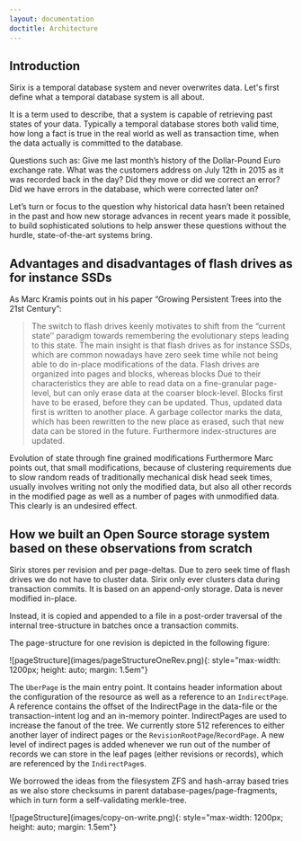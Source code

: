 ```yaml
---
layout: documentation
doctitle: Architecture
---
```


## Introduction
Sirix is a temporal database system and never overwrites data. Let's first define what a temporal database system is all about.

It is a term used to describe, that a system is capable of retrieving past states of your data. Typically a temporal database stores both valid time, how long a fact is true in the real world as well as transaction time, when the data actually is committed to the database.

Questions such as: Give me last month’s history of the Dollar-Pound Euro exchange rate. What was the customers address on July 12th in 2015 as it was recorded back in the day? Did they move or did we correct an error? Did we have errors in the database, which were corrected later on?

Let’s turn or focus to the question why historical data hasn’t been retained in the past and how new storage advances in recent years made it possible, to build sophisticated solutions to help answer these questions without the hurdle, state-of-the-art systems bring.

## Advantages and disadvantages of flash drives as for instance SSDs
As Marc Kramis points out in his paper “Growing Persistent Trees into the 21st Century”:

> The switch to flash drives keenly motivates to shift from the “current state’’ paradigm towards remembering the evolutionary steps leading to this state.
The main insight is that flash drives as for instance SSDs, which are common nowadays have zero seek time while not being able to do in-place modifications of the data. Flash drives are organized into pages and blocks, whereas blocks Due to their characteristics they are able to read data on a fine-granular page-level, but can only erase data at the coarser block-level. Blocks first have to be erased, before they can be updated. Thus, updated data first is written to another place. A garbage collector marks the data, which has been rewritten to the new place as erased, such that new data can be stored in the future. Furthermore index-structures are updated.

Evolution of state through fine grained modifications
Furthermore Marc points out, that small modifications, because of clustering requirements due to slow random reads of traditionally mechanical disk head seek times, usually involves writing not only the modified data, but also all other records in the modified page as well as a number of pages with unmodified data. This clearly is an undesired effect.

## How we built an Open Source storage system based on these observations from scratch

Sirix stores per revision and per page-deltas. Due to zero seek time of flash drives we do not have to cluster data. Sirix only ever clusters data during transaction commits. It is based on an append-only storage. Data is never modified in-place.

Instead, it is copied and appended to a file in a post-order traversal of the internal tree-structure in batches once a transaction commits.

The page-structure for one revision is depicted in the following figure:

<div class="img_container">
![pageStructure](images/pageStructureOneRev.png){: style="max-width: 1200px; height: auto; margin: 1.5em"}
</div>

The `UberPage` is the main entry point. It contains header information about the configuration of the resource as well as a reference to an `IndirectPage`. A reference contains the offset of the IndirectPage in the data-file or the transaction-intent log and an in-memory pointer. IndirectPages are used to increase the fanout of the tree. We currently store 512 references to either another layer of indirect pages or the `RevisionRootPage`/`RecordPage`. A new level of indirect pages is added whenever we run out of the number of records we can store in the leaf pages (either revisions or records), which are referenced by the `IndirectPage`s.

We borrowed the ideas from the filesystem ZFS and hash-array based tries as we also store checksums in parent database-pages/page-fragments, which in turn form a self-validating merkle-tree.



<div class="img_container">
![pageStructure](images/copy-on-write.png){: style="max-width: 1200px; height: auto; margin: 1.5em"}
</div>

